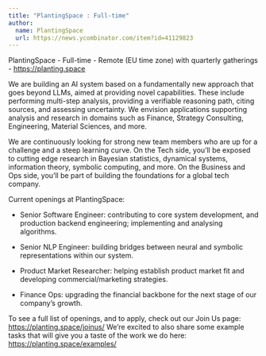 ```yaml
---
title: "PlantingSpace : Full-time"
author:
  name: PlantingSpace
  url: https://news.ycombinator.com/item?id=41129823
---
```

PlantingSpace - Full-time - Remote (EU time zone) with quarterly gatherings - <a href="https:&#x2F;&#x2F;planting.space" rel="nofollow">https:&#x2F;&#x2F;planting.space</a>

We are building an AI system based on a fundamentally new approach that goes beyond LLMs, aimed at providing novel capabilities. These include performing multi-step analysis, providing a verifiable reasoning path, citing sources, and assessing uncertainty. We envision applications supporting analysis and research in domains such as Finance, Strategy Consulting, Engineering, Material Sciences, and more.

We are continuously looking for strong new team members who are up for a challenge and a steep learning curve. On the Tech side, you’ll be exposed to cutting edge research in Bayesian statistics, dynamical systems, information theory, symbolic computing, and more. On the Business and Ops side, you’ll be part of building the foundations for a global tech company.

Current openings at PlantingSpace:

- Senior Software Engineer: contributing to core system development, and production backend engineering; implementing and analysing algorithms.

- Senior NLP Engineer: building bridges between neural and symbolic representations within our system.

- Product Market Researcher: helping establish product market fit and developing commercial&#x2F;marketing strategies.

- Finance Ops: upgrading the financial backbone for the next stage of our company’s growth.

To see a full list of openings, and to apply, check out our Join Us page: <a href="https:&#x2F;&#x2F;planting.space&#x2F;joinus&#x2F;" rel="nofollow">https:&#x2F;&#x2F;planting.space&#x2F;joinus&#x2F;</a>
We’re excited to also share some example tasks that will give you a taste of the work we do here: <a href="https:&#x2F;&#x2F;planting.space&#x2F;examples&#x2F;" rel="nofollow">https:&#x2F;&#x2F;planting.space&#x2F;examples&#x2F;</a>
